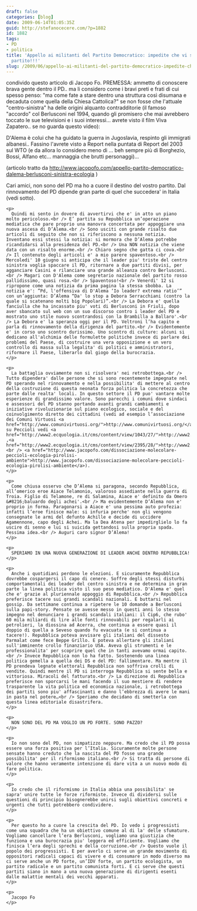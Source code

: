 ```yaml
---
draft: false
categories: [blog]
date: 2009-06-14T01:05:35Z
guid: http://stefanocecere.com/?p=1882
id: 1882
tags:
- PD
- politica
title: 'Appello ai militanti del Partito Democratico: impedite che vi sfascino il
  partito!!!'
slug: /2009/06/appello-ai-militanti-del-partito-democratico-impedite-che-vi-sfascino-il-partito/
---
```


condivido questo articolo di Jacopo Fo. PREMESSA: ammetto di conoscere brava gente dentro il PD.. ma li considero come i bravi preti e frati di cui spesso penso: "ma come fate a stare dentro una struttura così disumana e decaduta come quella della Chiesa Cattolica?" se non fosse che l'attuale "centro-sinistra" ha delle origini alquanto contradditorie (il famoso "accordo" col Berlusconi nel 1994, quando gli promisero che mai avrebbero toccato le sue televisioni e i suoi interessi… avrete visto il film Viva Zapatero.. se no guarda questo video):

D'Alema è colui che ha guidato la guerra in Jugoslavia, respinto gli immigrati albanesi.. Fassino l'avrete visto a Report nella puntata di Report del 2003 sul WTO (e da allora lo considero meno di … beh sempre più di Borghezio, Bossi, Alfano etc… mannaggia che brutti personaggi)…

<span style="font-weight: normal">(articolo tratto da </span>[<span style="font-weight: normal">http://www.jacopofo.com/appello-partito-democratico-dalema-berlusconi-sinistra-ecologia</span>](http://www.jacopofo.com/appello-partito-democratico-dalema-berlusconi-sinistra-ecologia) <span style="font-weight: normal">)</span>

<div class="node">
  <div class="content">
    <p>
      Cari amici, non sono del PD ma ho a cuore il destino del vostro partito. Dal rinnovamento del PD dipende gran parte di quel che succedera' in Italia (vedi sotto).
    </p>
    
    <p>
      Quindi mi sento in dovere di avvertirvi che e' in atto un piano molto pericoloso.<br /> E’ partita su Repubblica un’operazione mediatica che pare proprio una manovra concertata per appoggiare una nuova ascesa di D’Alema.<br /> Sono usciti con grande risalto due articoli di seguito che non si riferiscono a nessuna notizia. Inventano essi stessi la notizia: si mormora che D’Alema potrebbe ricandidarsi alla presidenza del PD.<br /> Una NON notizia che viene data con un risalto enorme.<br /> Chiaro segno che gatta ci cova.<br /> Il contenuto degli articoli e' a mio parere spaventoso.<br /> Mercoledi' 10 giugno si anticipa che il leader piu' triste del centro sinistra voglia spaccare il PD, ritornare a due partiti divisi, per agganciare Casini e rilanciare una grande alleanza contro Berlusconi.<br /> Magari con D'Alema come segretario nazionale del partito rosso pallidissimo, quasi rosa.<br /> Spaventoso!<br /> Venerdi' 12 si ripropone come una notizia da prima pagina la stessa sbobba. La notizia e': ”Pd, l'offensiva di D'Alema ‘Io leader? extrema ratio’” con un’aggiunta: D’Alema “Da' lo stop a Debora Serracchiani (contro la quale si scatenano molti big Popolari)”.<br /> La Debora e' quella fanciulla che ha incassato piu' voti di Berlusconi in Friuli, dopo aver sbancato sul web con un suo discorso contro i leader del PD e mostrato uno stile nuovo scontrandosi con la Brambilla a Ballaro'.<br /> La Debora e' la speranza oggi per il PD. Veltroni l’ha capito e parla di rinnovamento della dirigenza del partito.<br /> Evidentemente e' in corso uno scontro durissimo. Uno scontro di culture: alcuni si dedicano all'alchimia delle formulette politiche invece di parlare dei problemi del Paese, di costruire una vera opposizione e un vero controllo di massa sulla legalita' di politici e amministratori, riformare il Paese, liberarlo dal giogo della burocrazia.
    </p>
    
    <p>
      La battaglia ovviamente non si risolvera' nei retrobottega.<br /> Tutto dipendera' dalle persone che si sono recentemente impegnate nel PD sperando nel rinnovamento e nella possibilita' di mettere al centro della costruzione di questa neonata forza politica la concretezza che parte dalle realta' locali. In questo settore il PD puo' vantare molte esperienze di grandissimo valore. Sono parecchi i comuni dove sindaci e assessori del PD stanno portando avanti grandi cambiamenti e iniziative rivoluzionarie sul piano ecologico, sociale e del coinvolgimento diretto dei cittadini (vedi ad esempio l’associazione dei Comuni Virtuosi <a href="http://www.comunivirtuosi.org/">http://www.comunivirtuosi.org/</a>, su Peccioli vedi <a href="http://www2.ecquologia.it/cms/content/view/1043/27/">http://www2.ecquologia.it/cms/content/view/1043/27/</a> ,<a href="http://www2.ecquologia.it/cms/content/view/2395/28/">http://www2.ecquologia.it/cms/content/view/2395/28/</a>,<br /> <a href="http://www.jacopofo.com/dissociazione-molecolare-peccioli-ecologia-pirolisi-ambiente">http://www.jacopofo.com/dissociazione-molecolare-peccioli-ecologia-pirolisi-ambiente</a>).
    </p>
    
    <p>
      Come chiusa osservo che D’Alema si paragona, secondo Repubblica, all’omerico eroe Aiace Telamonio, valoroso assediante nella guerra di Troia. Figlio di Telamone, re di Salamina, Aiace e' definito da Omero &#8216;baluardo degli achei'.<br /> Ma evidentemente D’Alema non e' proprio in forma. Paragonarsi a Aiace e' una pessima auto profezia: infatti l’eroe finisce male: si infuria perche' non gli vengono consegnate le armi del defunto Achille e decide di uccidere Agamennone, capo degli Achei. Ma la Dea Atena per impedirglielo lo fa uscire di senno e lui si suicida gettandosi sulla propria spada. Pessima idea.<br /> Auguri caro signor D’Alema!
    </p>
    
    <p>
      SPERIAMO IN UNA NUOVA GENERAZIONE DI LEADER ANCHE DENTRO REPUBBLICA!
    </p>
    
    <p>
      Anche i quotidiani perdono le elezioni. E sicuramente Repubblica dovrebbe cospargersi il capo di cenere. Soffre degli stessi disturbi comportamentali dei leader del centro sinistra e ne determina in gran parte la linea politica visto il suo peso mediatico. D'Alema e' quel che e' grazie al pluriennale appoggio di Repubblica.<br /> Repubblica preferisce tacere sui grandi scandali nazionali. E buttarsi nel gossip. Da settimane continua a ripetere le 10 domande a Berlusconi sulla papi-story. Pensate se avesse messo in questi anni lo stesso impegno nel denunciare i grandi scandali italiani: il Cip6, che rubo' 60 mila miliardi di lire alle fonti rinnovabili per regalarli ai petrolieri, la diossina ad Acerra, che continua a essere quasi il doppio di quella a Seveso quando fu evacuata (e si continua a tacere!). Repubblica poteva avvisare gli italiani del dissesto Parmalat come fece Beppe Grillo. E poteva allertare gli italiani sull'imminente crollo finanziario USA. Aveva gli strumenti e le professionalita' per scoprire quel che in tanti avevamo ormai capito.<br /> Invece Repubblica non lo ha fatto. Sostenendo una linea politica gemella a quella dei DS e del PD: fallimentare. Ma mentre il PD prendeva legnate elettorali Repubblica non soffriva crolli di vendite. Quindi mentre il PD si interroga Repubblica si sente bella e vittoriosa. Miracoli del fatturato.<br /> La direzione di Repubblica preferisce non sporcarsi le mani facendo il suo mestiere di rendere trasparente la vita politica ed economica nazionale, i retrobottega dei partiti sono piu' affascinanti e danno l’ebbrezza di avere le mani in pasta nel potere…<br /> Speriamo che decidano di smetterla con questa linea editoriale disastrifera.
    </p>
    
    <p>
      NON SONO DEL PD MA VOGLIO UN PD FORTE. SONO PAZZO?
    </p>
    
    <p>
      Io non sono del PD, non simpatizzo neppure. Ma credo che il PD possa essere una forza positiva per l’Italia. Sicuramente molte persone sensate hanno creduto che la nascita del PD fosse una grande possibilita' per il riformismo italiano.<br /> Si tratta di persone di valore che hanno veramente intenzione di dare vita a un nuovo modo di fare politica.
    </p>
    
    <p>
      Io credo che il riformismo in Italia abbia una possibilita' se sapra' unire tutte le forze riformiste. Invece di dividersi sulle questioni di principio bisognerebbe unirsi sugli obiettivi concreti e urgenti che tutti potrebbero condividere.
    </p>
    
    <p>
      Per questo ho a cuore la crescita del PD. Io vedo i progressisti come una squadra che ha un obiettivo comune al di la' delle sfumature. Vogliamo cancellare l’era Berlusconi, vogliamo una giustizia che funziona e una burocrazia piu' leggera ed efficiente. Vogliamo che finisca l’era degli sprechi e della corruzione.<br /> Questo vuole il popolo dei progressisti. E per averlo ci serve un grande movimento di oppositori radicali capaci di vivere e di consumare in modo diverso ma ci serve anche un PD forte, un’IDV forte, un partito ecologista, un partito radicale e un partito comunista forti. E ci serve che questi partiti siano in mano a una nuova generazione di dirigenti esenti dalle malattie mentali dei vecchi apparati.
    </p>
    
    <p>
      Jacopo Fo
    </p>
  </div>
</div>